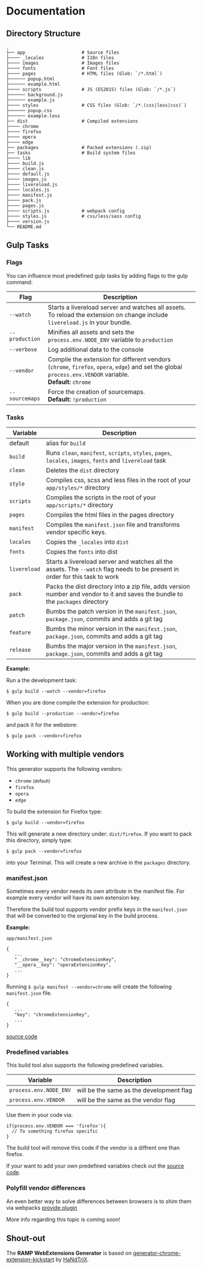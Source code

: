 # Documentation

## Directory Structure

    .
    ├── app                     # Source files
    ├──── _locales              # I18n files
    ├──── images                # Images files
    ├──── fonts                 # Font files
    ├──── pages                 # HTML files (Glob: `/*.html`)
    ├────── popup.html
    ├────── example.html
    ├──── scripts               # JS (ES2015) files (Glob: `/*.js`)
    ├────── background.js
    ├────── example.js
    ├──── styles                # CSS files (Glob: `/*.(css|less|css)`)
    ├────── popup.css
    ├────── example.less
    ├── dist                    # Compiled extensions
    ├──── chrome
    ├──── firefox
    ├──── opera
    ├──── edge
    ├── packages                # Packed extensions (.zip)
    ├── tasks                   # Build system files
    ├──── lib
    ├──── build.js
    ├──── clean.js
    ├──── default.js
    ├──── images.js
    ├──── livereload.js
    ├──── locales.js
    ├──── manifest.js
    ├──── pack.js
    ├──── pages.js
    ├──── scripts.js            # webpack config
    ├──── styles.js             # css/less/sass config
    ├──── version.js
    └── README.md

## Gulp Tasks

### Flags

You can influence most predefined gulp tasks by adding flags to the gulp command:

| Flag           | Description                                                                                                                                                    |
|----------------|----------------------------------------------------------------------------------------------------------------------------------------------------------------|
| `--watch`      | Starts a livereload server and watches all assets. <br>To reload the extension on change include `livereload.js` in your bundle.                               |
| `--production` | Minifies all assets and sets the `process.env.NODE_ENV` variable to `production`                                                                               |
| `--verbose`    | Log additional data to the console                                                                                                                             |
| `--vendor`     | Compile the extension for different vendors (`chrome`, `firefox`, `opera`, `edge`) and set the global `process.env.VENDOR` variable. <br>**Default:** `chrome` |
| `--sourcemaps` | Force the creation of sourcemaps. <br>**Default:** `!production`                                                                                               |

### Tasks

| Variable     | Description                                                                                                                      |
|--------------|----------------------------------------------------------------------------------------------------------------------------------|
| default      | alias for `build`                                                                                                                |
| `build`      | Runs `clean`,  `manifest`, `scripts`, `styles`, `pages`, `locales`, `images`, `fonts` and `livereload` task                      |
| `clean`      | Deletes the `dist` directory                                                                                                     |
| `style`      | Compiles css, scss and less files in the root of your `app/styles/*` directory                                                   |
| `scripts`    | Compiles the scripts in the root of your `app/scripts/*` directory                                                               |
| `pages`      | Compiles the html files in the pages directory                                                                                   |
| `manifest`   | Compiles the `manifest.json` file and transforms vendor specific keys.                                                           |
| `locales`    | Copies the `_locales` into `dist`                                                                                                |
| `fonts`      | Copies the `fonts` into dist                                                                                                     |
| `livereload` | Starts a livereload server and watches all the assets. The `--watch` flag needs to be present in order for this task to work     |
| `pack`       | Packs the dist directory into a zip file, adds version number and vendor to it and saves the bundle to the `packages` directory  |
| `patch`      | Bumbs the patch version in the `manifest.json`,  `package.json`, commits and adds a git tag                                      |
| `feature`    | Bumbs the minor version in the `manifest.json`, `package.json`, commits and adds a git tag                                       |
| `release`    | Bumbs the major version in the `manifest.json`, `package.json`, commits and adds a git tag                                       |

**Example:**

Run a the development task:

    $ gulp build --watch --vendor=firefox

When you are done compile the extension for production:

	$ gulp build --production --vendor=firefox

and pack it for the webstore:

	$ gulp pack --vendor=firefox


## Working with multiple vendors

This generator supports the following vendors:

  * `chrome` <small>(default)</small>
  * `firefox`
  * `opera`
  * `edge`

To build the extension for Firefox type:

    $ gulp build --vendor=firefox

This will generate a new directory under: `dist/firefox`.
If you want to pack this directory, simply type:

    $ gulp pack --vendor=firefox

into your Terminal.
This will create a new archive in the `packages` directory.

### manifest.json

Sometimes every vendor needs its own attribute in the manifest file.
For example every vendor will have its own extension key.

Therefore the build tool supports vendor prefix keys in the `manifest.json` that will be converted to the orgional key in the build process.

**Example:**

`app/manifest.json`

    {
       ...
       "__chrome__key": "chromeExtensionKey",
       "__opera__key": "operaExtensionKey",
       ...
    }

Running `$ gulp manifest --vendor=chrome` will create the following `manifest.json` file.

    {
       ...
       "key": "chromeExtensionKey",
       ...
    }


[source code](app/templates/tasks/lib/applyBrowserPrefixesFor.js)

### Predefined variables

This build tool also supports the following predefined variables.

| Variable                | Description                              |
|-------------------------|------------------------------------------|
| `process.env.NODE_ENV`  | will be the same as the development flag |
| `process.env.VENDOR`    | will be the same as the vendor flag      |

Use them in your code via:

    if(process.env.VENDOR === 'firefox'){
      // To something firefox specific
    }

The build tool will remove this code if the vendor is a diffrent one than firefox.

If your want to add your own predefined variables check out the [source code](app/templates/tasks/scripts.js).

### Polyfill vendor differences

An even better way to solve differences between browsers is to shim them via webpacks [provide plugin](https://webpack.github.io/docs/list-of-plugins.html#provideplugin)

More info regarding this topic is coming soon!

## Shout-out
The **RAMP WebExtensions Generator** is based on [generator-chrome-extension-kickstart](https://github.com/HaNdTriX/generator-chrome-extension-kickstart) by [HaNdTriX](https://github.com/HaNdTriX).
